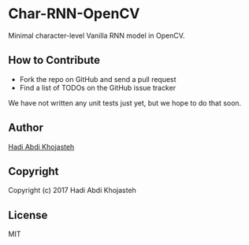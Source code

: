 # Char-RNN-OpenCV
Minimal character-level Vanilla RNN model in OpenCV.

## How to Contribute

* Fork the repo on GitHub and send a pull request
* Find a list of TODOs on the GitHub issue tracker

We have not written any unit tests just yet, but we hope to do that soon.

## Author

[Hadi Abdi Khojasteh](http://hadiabdikhojasteh.ir)

## Copyright

Copyright (c) 2017 Hadi Abdi Khojasteh

## License

MIT
